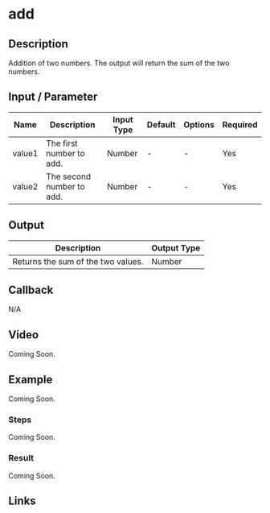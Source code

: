 ﻿# add

## Description

Addition of two numbers. The output will return the sum of the two numbers.

## Input / Parameter

| Name | Description | Input Type | Default | Options | Required |
| ------ | ------ | ------ | ------ | ------ | ------ |
| value1 | The first number to add. | Number | - | - | Yes |
| value2 | The second number to add. | Number | - | - | Yes |

## Output

| Description | Output Type |
| ------ | ------ |
| Returns the sum of the two values. | Number |

## Callback

N/A

## Video

Coming Soon.

<!-- Format: [![Video]({image-path}?raw=true)]({url-link}) -->

## Example

Coming Soon.

<!-- Share a scenario, like a user requirements. -->

### Steps

Coming Soon.

<!-- Show the steps and share some screenshots.

1. .....

Format: ![]({image-path}?raw=true) -->

### Result

Coming Soon.

<!-- Explain the output.

Format: ![]({image-path}?raw=true) -->

## Links